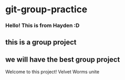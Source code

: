 # git-group-practice


### Hello! This is from Hayden :D

## this is a group project

## we will have the best group project
Welcome to this project!
Velvet Worms unite

